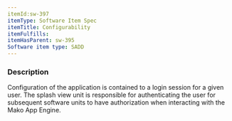 ```yaml
---
itemId:sw-397
itemType: Software Item Spec
itemTitle: Configurability
itemFulfills: 
itemHasParent: sw-395
Software item type: SADD
---
```

### Description
Configuration of the application is contained to a login session for a given user. The splash view unit is responsible for authenticating the user for subsequent software units to have authorization when interacting with the Mako App Engine.